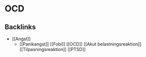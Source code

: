 # OCD
## Backlinks
* [[Angst]]
	* [[Panikangst]]
[[Fobi]]
[[OCD]]
	[[Akut belastningsreaktion]]
	[[Tilpasningsreaktion]]
[[PTSD]]

<!-- #anki/deck/Medicine #anki/tag/med/Psychiatry #anki/tag/med/GP -->

<!-- {BearID:CD8F4696-A7E3-4CD6-A284-8268301EDFA6-3083-000019E7E5ED2A61} -->
